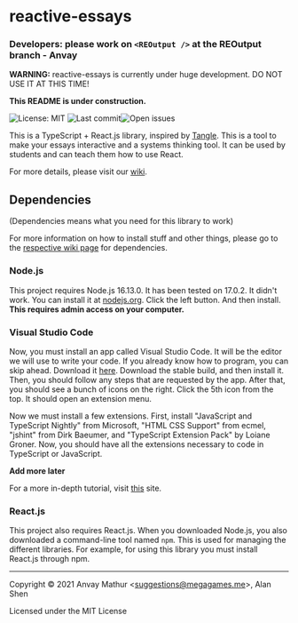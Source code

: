 # reactive-essays

### Developers: please work on `<REOutput />` at the REOutput branch - Anvay

**WARNING:** reactive-essays is currently under huge development. DO NOT USE IT AT THIS TIME! 

**This README is under construction.**

![License: MIT](https://img.shields.io/github/license/megagames-me/reactive-essays) ![Last commit](https://img.shields.io/github/last-commit/megagames-me/reactive-essays)![Open issues](https://img.shields.io/github/issues/megagames-me/reactive-essays)

This is a TypeScript + React.js library, inspired by [Tangle](https://github.com/worrydream/Tangle). This is a tool to make your essays interactive and a systems thinking tool. It can be used by students and can teach them how to use React. 

For more details, please visit our [wiki](https://github.com/megagames-me/reactive-essays/wiki).

## Dependencies

(Dependencies means what you need for this library to work)

For more information on how to install stuff and other things, please go to the [respective wiki page](https://github.com/megagames-me/reactive-essays/wiki#dependencies) for dependencies. 

### Node.js

This project requires Node.js 16.13.0. It has been tested on 17.0.2. It didn't work. You can install it at [nodejs.org](https://nodejs.org/en/). Click the left button. And then install. **This requires admin access on your computer.**

### Visual Studio Code

Now, you must install an app called Visual Studio Code. It will be the editor we will use to write your code. If you already know how to program, you can skip ahead. Download it [here](https://code.visualstudio.com/). Download the stable build, and then install it. Then, you should follow any steps that are requested by the app. After that, you should see a bunch of icons on the right. Click the 5th icon from the top. It should open an extension menu.

Now we must install a few extensions. First, install "JavaScript and TypeScript Nightly" from Microsoft, "HTML CSS Support" from ecmel, "jshint" from Dirk Baeumer, and "TypeScript Extension Pack" by Loiane Groner. Now, you should have all the extensions necessary to code in TypeScript or JavaScript.

**Add more later**

For a more in-depth tutorial, visit [this](https://code.visualstudio.com/docs/setup/setup-overview) site. 

### React.js

This project also requires React.js. When you downloaded Node.js, you also downloaded a command-line tool named `npm`. This is used for managing the different libraries. For example, for using this library you must install React.js through npm. 
_____
Copyright © 2021 Anvay Mathur <<suggestions@megagames.me>>, Alan Shen

Licensed under the MIT License
